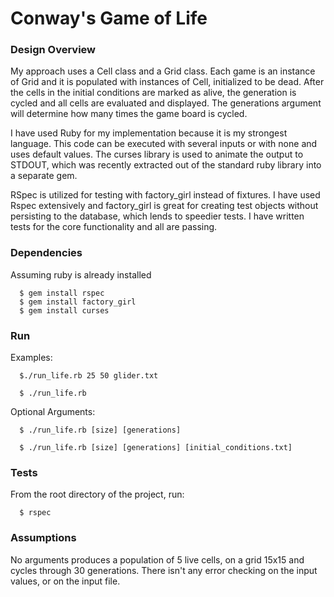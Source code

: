 # Conway's Game of Life

### Design Overview
My approach uses a Cell class and a Grid class.  Each game is an instance of Grid and it is populated with instances of Cell, initialized to be dead.  After the cells in the initial conditions are marked as alive, the generation is cycled and all cells are evaluated and displayed.  The generations argument will determine how many times the game board is cycled.

I have used Ruby for my implementation because it is my strongest language.  This code can be executed with several inputs or with none and uses default values. The curses library is used to animate the output to STDOUT, which was recently extracted out of the standard ruby library into a separate gem.  

RSpec is utilized for testing with factory_girl instead of fixtures.  I have used Rspec extensively and factory_girl is great for creating test objects without persisting to the database, which lends to speedier tests. I have written tests for the core functionality and all are passing.

### Dependencies
Assuming ruby is already installed
```
  $ gem install rspec
  $ gem install factory_girl
  $ gem install curses
```
### Run
Examples:
```
  $./run_life.rb 25 50 glider.txt
```
```
  $ ./run_life.rb
```  

Optional Arguments:
```
  $ ./run_life.rb [size] [generations]
```
```
  $ ./run_life.rb [size] [generations] [initial_conditions.txt]
```
### Tests
From the root directory of the project, run:
```  
  $ rspec
```
### Assumptions
No arguments produces a population of 5 live cells, on a grid 15x15 and cycles through 30 generations.
There isn't any error checking on the input values, or on the input file.




